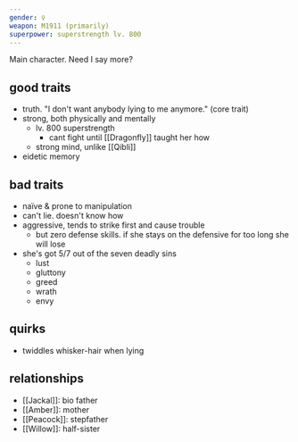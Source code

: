 ```yaml
---
gender: ♀
weapon: M1911 (primarily)
superpower: superstrength lv. 800
---
```


Main character. Need I say more?

## good traits
- truth. "I don't want anybody lying to me anymore." (core trait)
- strong, both physically and mentally
	- lv. 800 superstrength
		- cant fight until [[Dragonfly]] taught her how
	- strong mind, unlike [[Qibli]]
- eidetic memory

## bad traits
- naïve & prone to manipulation
- can't lie. doesn't know how
- aggressive, tends to strike first and cause trouble
	- but zero defense skills. if she stays on the defensive for too long she will lose
- she's got 5/7 out of the seven deadly sins
	- lust
	- gluttony
	- greed
	- wrath
	- envy

## quirks
- twiddles whisker-hair when lying

## relationships
- [[Jackal]]: bio father
- [[Amber]]: mother
- [[Peacock]]: stepfather
- [[Willow]]: half-sister
